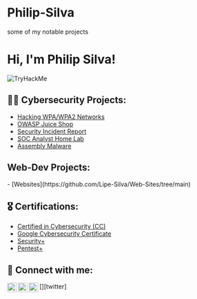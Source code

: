 # Philip-Silva
some of my notable projects
<h1>Hi, I'm Philip Silva! </h1>  <img src="https://tryhackme-badges.s3.amazonaws.com/Lipesilva.png" alt="TryHackMe">

<h2> 👨‍💻 Cybersecurity Projects:</h2>

- [Hacking WPA/WPA2 Networks](https://github.com/)
- [OWASP Juice Shop](https://github.com/)
- [Security Incident Report](https://github.com/)
- [SOC Analyst Home Lab](https://github.com/)
- [Assembly Malware](https://github.com/Lipe-Silva/assembly_sec)

<h2> Web-Dev Projects:</h2>
- [Websites](https://github.com/Lipe-Silva/Web-Sites/tree/main)

<h2> 🎖️ Certifications:</h2>

- [Certified in Cybersecurity (CC)](gabagoo)
- [Google Cybersecurity Certificate](bababooi)
- [Security+](yabadabadoo)
- [Pentest+](https://www.credly.com/badges/5dccadd0-deb8-41e8-a6bc-93f6bb194e3c)

<h2> 🤳 Connect with me:</h2>

[<img align="left" alt="JoshMadakor | Twitter" width="22px" src="https://cdn.jsdelivr.net/npm/simple-icons@v3/icons/twitter.svg" />][twitter]
[<img align="left" alt="JoshMadakor | LinkedIn" width="22px" src="https://cdn.jsdelivr.net/npm/simple-icons@v3/icons/linkedin.svg" />][linkedin]
[<img align="left" alt="JoshMadakor | Instagram" width="22px" src="https://cdn.jsdelivr.net/npm/simple-icons@v3/icons/instagram.svg" />][instagram]

[instagram]: https://www.instagram.com/
[linkedin]: https://www.linkedin.com/in/philip-silva-cybersec/
